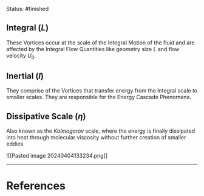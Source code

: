 Status: #finished 
## Integral ($L$)
These Vortices occur at the scale of the Integral Motion of the fluid and are affected by the Integral Flow Quantities like geometry size $L$ and flow velocity $U_0$.
## Inertial ($l$)
They comprise of the Vortices that transfer energy from the Integral scale to smaller scales. They are responsible for the Energy Cascade Phenomena. 
## Dissipative Scale ($\eta$)
Also known as the *Kolmogorov* scale, where the energy is finally dissipated into heat through molecular viscosity without further creation of smaller eddies. 

![[Pasted image 20240404133234.png]]








---
# References
